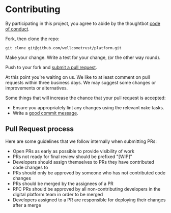 # Contributing

By participating in this project, you agree to abide by the thoughtbot [code of conduct].

[code of conduct]: https://thoughtbot.com/open-source-code-of-conduct

Fork, then clone the repo:

    git clone git@github.com/wellcometrust/platform.git

Make your change. Write a test for your change, (or the other way round).

Push to your fork and [submit a pull request][pr].

[pr]: https://github.com/wellcometrust/platform/compare/

At this point you're waiting on us. We like to at least comment on pull requests
within three business days. We may suggest some changes or improvements or alternatives.

Some things that will increase the chance that your pull request is accepted:

* Ensure you appropriately lint any changes using the relevant `mak`e tasks.
* Write a [good commit message][commit].

[commit]: http://tbaggery.com/2008/04/19/a-note-about-git-commit-messages.html

## Pull Request process 

Here are some guidelines that we follow internally when submitting PRs:

- Open PRs as early as possible to provide visibility of work
- PRs not ready for final review should be prefixed "[WIP]"
- Developers should assign themselves to PRs they have contributed code changes to
- PRs should only be approved by someone who has not contributed code changes
- PRs should be merged by the assignees of a PR
- RFC PRs should be approved by all non-contributing developers in the digital platform team in order to be merged
- Developers assigned to a PR are responsible for deploying their changes after a merge
